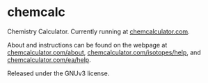 chemcalc
========

Chemistry Calculator. Currently running at [chemcalculator.com](chemcalculator.com).

About and instructions can be found on the webpage at [chemcalculator.com/about](chemcalculator.com/about), [chemcalculator.com/isotopes/help](chemcalculator.com/isotopes/help), and [chemcalculator.com/ea/help](chemcalculator.com/ea/help).

Released under the GNUv3 license. 
